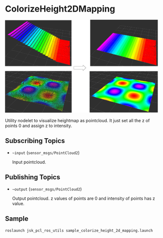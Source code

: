 # ColorizeHeight2DMapping
![](images/colorize_height_2d_mapping.png)

Utility nodelet to visualize heightmap as pointcloud.
It just set all the z of points 0 and assign z to intensity.

## Subscribing Topics
* `~input` (`sensor_msgs/PointCloud2`)

  Input pointcloud.


## Publishing Topics
* `~output` (`sensor_msgs/PointCloud2`)

  Output pointcloud. z values of points are 0 and intensity of points
  has z value.


## Sample

```bash
roslaunch jsk_pcl_ros_utils sample_colorize_height_2d_mapping.launch
```
